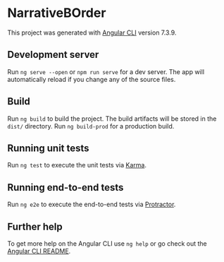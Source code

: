 # NarrativeBOrder

This project was generated with [Angular CLI](https://github.com/angular/angular-cli) version 7.3.9.

## Development server

Run `ng serve --open` or `npm run serve` for a dev server. The app will automatically reload if you change any of the source files.

## Build

Run `ng build` to build the project. The build artifacts will be stored in the `dist/` directory.
Run `ng build-prod` for a production build.

## Running unit tests

Run `ng test` to execute the unit tests via [Karma](https://karma-runner.github.io).

## Running end-to-end tests

Run `ng e2e` to execute the end-to-end tests via [Protractor](http://www.protractortest.org/).

## Further help

To get more help on the Angular CLI use `ng help` or go check out the [Angular CLI README](https://github.com/angular/angular-cli/blob/master/README.md).
